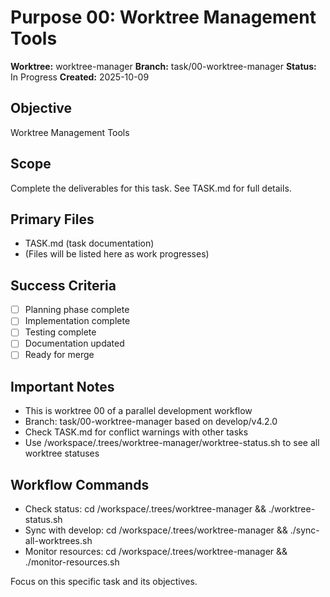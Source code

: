 # Purpose 00: Worktree Management Tools

**Worktree:** worktree-manager
**Branch:** task/00-worktree-manager
**Status:** In Progress
**Created:** 2025-10-09

## Objective
Worktree Management Tools

## Scope
Complete the deliverables for this task. See TASK.md for full details.

## Primary Files
- TASK.md (task documentation)
- (Files will be listed here as work progresses)

## Success Criteria
- [ ] Planning phase complete
- [ ] Implementation complete
- [ ] Testing complete
- [ ] Documentation updated
- [ ] Ready for merge

## Important Notes
- This is worktree 00 of a parallel development workflow
- Branch: task/00-worktree-manager based on develop/v4.2.0
- Check TASK.md for conflict warnings with other tasks
- Use /workspace/.trees/worktree-manager/worktree-status.sh to see all worktree statuses

## Workflow Commands
- Check status: cd /workspace/.trees/worktree-manager && ./worktree-status.sh
- Sync with develop: cd /workspace/.trees/worktree-manager && ./sync-all-worktrees.sh
- Monitor resources: cd /workspace/.trees/worktree-manager && ./monitor-resources.sh

Focus on this specific task and its objectives.
